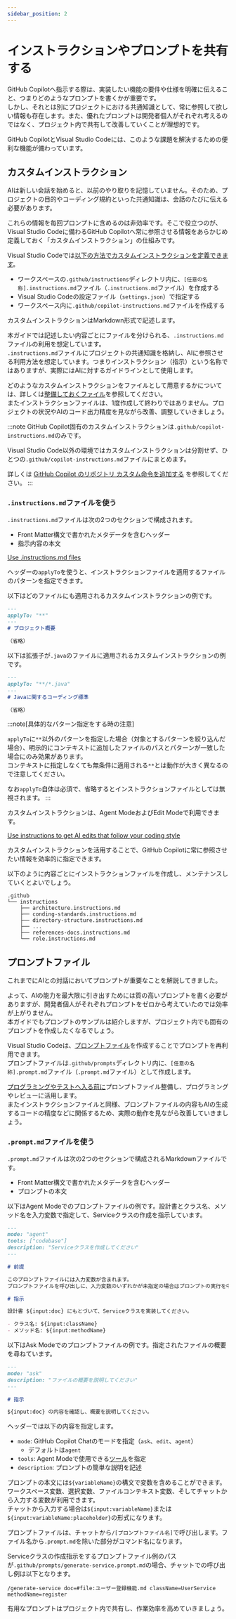 ```yaml
---
sidebar_position: 2
---
```


# インストラクションやプロンプトを共有する

GitHub Copilotへ指示する際は、実装したい機能の要件や仕様を明確に伝えること、つまりどのようなプロンプトを書くかが重要です。  
しかし、それとは別にプロジェクトにおける共通知識として、常に参照して欲しい情報も存在します。また、優れたプロンプトは開発者個人がそれぞれ考えるのではなく、プロジェクト内で共有して改善していくことが理想的です。

GitHub CopilotとVisual Studio Codeには、このような課題を解決するための便利な機能が備わっています。

## カスタムインストラクション

AIは新しい会話を始めると、以前のやり取りを記憶していません。そのため、プロジェクトの目的やコーディング規約といった共通知識は、会話のたびに伝える必要があります。

これらの情報を毎回プロンプトに含めるのは非効率です。そこで役立つのが、Visual Studio Codeに備わるGitHub Copilotへ常に参照させる情報をあらかじめ定義しておく「カスタムインストラクション」の仕組みです。  

Visual Studio Codeでは[以下の方法でカスタムインストラクションを定義できます](https://code.visualstudio.com/docs/copilot/copilot-customization#_custom-instructions)。

- ワークスペースの`.github/instructions`ディレクトリ内に、`[任意の名称].instructions.md`ファイル（`.instructions.md`ファイル）を作成する
- Visual Studio Codeの設定ファイル（`settings.json`）で指定する
- ワークスペース内に`.github/copilot-instructions.md`ファイルを作成する

カスタムインストラクションはMarkdown形式で記述します。

本ガイドでは記述したい内容ごとにファイルを分けられる、`.instructions.md`ファイルの利用を想定しています。  
`.instructions.md`ファイルにプロジェクトの共通知識を格納し、AIに参照させる利用方法を想定しています。つまりインストラクション（指示）という名称ではありますが、実際にはAIに対するガイドラインとして使用します。

どのようなカスタムインストラクションをファイルとして用意するかについては、詳しくは[整備しておくファイル](../files-to-be-maintained)を参照してください。  
またインストラクションファイルは、1度作成して終わりではありません。プロジェクトの状況やAIのコード出力精度を見ながら改善、調整していきましょう。

:::note
GitHub Copilot固有のカスタムインストラクションは`.github/copilot-instructions.md`のみです。

Visual Studio Code以外の環境ではカスタムインストラクションは分割せず、ひとつの`.github/copilot-instructions.md`ファイルにまとめます。

詳しくは [GitHub Copilot のリポジトリ カスタム命令を追加する](https://docs.github.com/ja/copilot/how-tos/configure-custom-instructions/add-repository-instructions) を参照してください。
:::

### `.instructions.md`ファイルを使う

`.instructions.md`ファイルは次の2つのセクションで構成されます。

- Front Matter構文で書かれたメタデータを含むヘッダー
- 指示内容の本文

[Use .instructions.md files](https://code.visualstudio.com/docs/copilot/copilot-customization#_use-instructionsmd-files)

ヘッダーの`applyTo`を使うと、インストラクションファイルを適用するファイルのパターンを指定できます。

以下はどのファイルにも適用されるカスタムインストラクションの例です。

```markdown
---
applyTo: "**"
---
# プロジェクト概要

（省略）
```

以下は拡張子が`.java`のファイルに適用されるカスタムインストラクションの例です。

```markdown
---
applyTo: "**/*.java"
---
# Javaに関するコーディング標準

（省略）
```

<!-- textlint-disable ja-technical-writing/ja-no-mixed-period -->
<!-- textlint-disable jtf-style/4.3.2.大かっこ［］ -->
:::note[具体的なパターン指定をする時の注意]
<!-- textlint-enable jtf-style/4.3.2.大かっこ［］ -->
<!-- textlint-enable ja-technical-writing/ja-no-mixed-period -->
`applyTo`に`**`以外のパターンを指定した場合（対象とするパターンを絞り込んだ場合）、明示的にコンテキストに追加したファイルのパスとパターンが一致した場合にのみ効果があります。  
コンテキストに指定しなくても無条件に適用される`**`とは動作が大きく異なるので注意してください。

なお`applyTo`自体は必須で、省略するとインストラクションファイルとしては無視されます。
:::

カスタムインストラクションは、Agent ModeおよびEdit Modeで利用できます。

[Use instructions to get AI edits that follow your coding style](https://code.visualstudio.com/docs/copilot/chat/copilot-edits#_use-instructions-to-get-ai-edits-that-follow-your-coding-style)

カスタムインストラクションを活用することで、GitHub Copilotに常に参照させたい情報を効率的に指定できます。

以下のように内容ごとにインストラクションファイルを作成し、メンテナンスしていくとよいでしょう。

```shell
.github
└── instructions
    ├── architecture.instructions.md
    ├── conding-standards.instructions.md
    ├── directory-structure.instructions.md
    ├── ...
    ├── references-docs.instructions.md
    └── role.instructions.md
```

## プロンプトファイル

これまでにAIとの対話においてプロンプトが重要なことを解説してきました。

よって、AIの能力を最大限に引き出すためには質の高いプロンプトを書く必要がありますが、開発者個人がそれぞれプロンプトをゼロから考えていたのでは効率が上がりません。  
本ガイドでもプロンプトのサンプルは紹介しますが、プロジェクト内でも固有のプロンプトを作成したくなるでしょう。

Visual Studio Codeは、[プロンプトファイル](https://code.visualstudio.com/docs/copilot/copilot-customization#_prompt-files-experimental)を作成することでプロンプトを再利用できます。  
プロンプトファイルは`.github/prompts`ディレクトリ内に、`[任意の名称].prompt.md`ファイル（`.prompt.md`ファイル）として作成します。

[プログラミングやテストへ入る前に](../../before-coding-test)プロンプトファイル整備し、プログラミングやレビューに活用します。  
またインストラクションファイルと同様、プロンプトファイルの内容もAIの生成するコードの精度などに関係するため、実際の動作を見ながら改善していきましょう。

### `.prompt.md`ファイルを使う

`.prompt.md`ファイルは次の2つのセクションで構成されるMarkdownファイルです。

- Front Matter構文で書かれたメタデータを含むヘッダー
- プロンプトの本文

以下はAgent Modeでのプロンプトファイルの例です。設計書とクラス名、メソッド名を入力変数で指定して、Serviceクラスの作成を指示しています。

```markdown
---
mode: "agent"
tools: ["codebase"]
description: "Serviceクラスを作成してください"
---

# 前提

このプロンプトファイルには入力変数が含まれます。
プロンプトファイルを呼び出しに、入力変数のいずれかが未指定の場合はプロンプトの実行を中止し、ユーザーに入力変数の指定を指示してください。

# 指示

設計書 ${input:doc} にもとづいて、Serviceクラスを実装してください。

- クラス名: ${input:className}
- メソッド名: ${input:methodName}
```

以下はAsk Modeでのプロンプトファイルの例です。指定されたファイルの概要を尋ねています。

```markdown
---
mode: "ask"
description: "ファイルの概要を説明してください"
---

# 指示

${input:doc} の内容を確認し、概要を説明してください。
```

ヘッダーでは以下の内容を指定します。

- `mode`: GitHub Copilot Chatのモードを指定（`ask`、`edit`、`agent`）
  - デフォルトは`agent`
- `tools`: Agent Modeで使用できる[ツール](https://code.visualstudio.com/docs/copilot/chat/chat-agent-mode#_agent-mode-tools)を指定
- `description`: プロンプトの簡単な説明を記述

プロンプトの本文には`${variableName}`の構文で変数を含めることができます。ワークスペース変数、選択変数、ファイルコンテキスト変数、そしてチャットから入力する変数が利用できます。  
チャットから入力する場合は`${input:variableName}`または`${input:variableName:placeholder}`の形式になります。

プロンプトファイルは、チャットから`/[プロンプトファイル名]`で呼び出します。ファイル名から`.prompt.md`を除いた部分がコマンド名になります。

Serviceクラスの作成指示をするプロンプトファイル例のパスが`.github/prompts/generate-service.prompt.md`の場合、チャットでの呼び出し例は以下となります。

```shell
/generate-service doc=#file:ユーザー登録機能.md className=UserService methodName=register
```

有用なプロンプトはプロジェクト内で共有し、作業効率を高めていきましょう。
